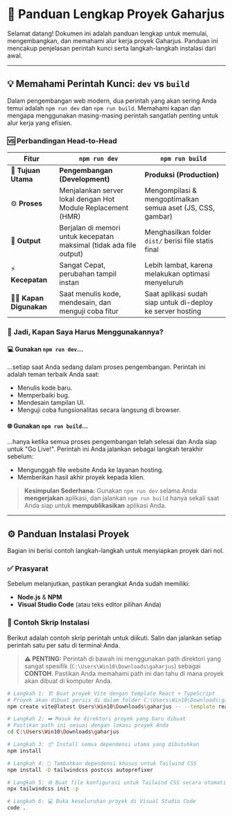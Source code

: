 # 🚀 Panduan Lengkap Proyek Gaharjus

Selamat datang! Dokumen ini adalah panduan lengkap untuk memulai, mengembangkan, dan memahami alur kerja proyek Gaharjus. Panduan ini mencakup penjelasan perintah kunci serta langkah-langkah instalasi dari awal.

---

## 💡 Memahami Perintah Kunci: `dev` vs `build`

Dalam pengembangan web modern, dua perintah yang akan sering Anda temui adalah `npm run dev` dan `npm run build`. Memahami kapan dan mengapa menggunakan masing-masing perintah sangatlah penting untuk alur kerja yang efisien.

### 🆚 Perbandingan Head-to-Head

| Fitur                 | `npm run dev`                                         | `npm run build`                                             |
| --------------------- | ----------------------------------------------------- | ----------------------------------------------------------- |
| 🎯 **Tujuan Utama** | **Pengembangan (Development)** | **Produksi (Production)** |
| ⚙️ **Proses** | Menjalankan server lokal dengan Hot Module Replacement (HMR) | Mengompilasi & mengoptimalkan semua aset (JS, CSS, gambar) |
| 📁 **Output** | Berjalan di memori untuk kecepatan maksimal (tidak ada file output) | Menghasilkan folder `dist/` berisi file statis final      |
| ⚡ **Kecepatan** | Sangat Cepat, perubahan tampil instan                 | Lebih lambat, karena melakukan optimasi menyeluruh        |
| 👨‍💻 **Kapan Digunakan** | Saat menulis kode, mendesain, dan menguji coba fitur     | Saat aplikasi sudah siap untuk di-deploy ke server hosting |

### 🤔 Jadi, Kapan Saya Harus Menggunakannya?

#### 💻 Gunakan `npm run dev`...
...setiap saat Anda sedang dalam proses pengembangan. Perintah ini adalah teman terbaik Anda saat:
- Menulis kode baru.
- Memperbaiki bug.
- Mendesain tampilan UI.
- Menguji coba fungsionalitas secara langsung di browser.

#### 🌐 Gunakan `npm run build`...
...hanya ketika semua proses pengembangan telah selesai dan Anda siap untuk "Go Live!". Perintah ini Anda jalankan sebagai langkah terakhir sebelum:
- Mengunggah file website Anda ke layanan hosting.
- Memberikan hasil akhir proyek kepada klien.

> **Kesimpulan Sederhana:** Gunakan `npm run dev` selama Anda **mengerjakan** aplikasi, dan jalankan `npm run build` hanya sekali saat Anda siap untuk **mempublikasikan** aplikasi Anda.

---

## ⚙️ Panduan Instalasi Proyek

Bagian ini berisi contoh langkah-langkah untuk menyiapkan proyek dari nol.

### ✅ Prasyarat

Sebelum melanjutkan, pastikan perangkat Anda sudah memiliki:
* **Node.js** & **NPM**
* **Visual Studio Code** (atau teks editor pilihan Anda)

### 📄 Contoh Skrip Instalasi

Berikut adalah contoh skrip perintah untuk diikuti. Salin dan jalankan setiap perintah satu per satu di terminal Anda.

> **⚠️ PENTING:** Perintah di bawah ini menggunakan path direktori yang sangat spesifik (`C:\Users\Win10\Downloads\gaharjus`) sebagai **CONTOH**. Pastikan Anda memahami path ini dan tahu di mana proyek akan dibuat di komputer Anda.

```bash
# Langkah 1: 🏗️ Buat proyek Vite dengan template React + TypeScript
# Proyek akan dibuat persis di dalam folder C:\Users\Win10\Downloads\gaharjus
npm create vite@latest Users\Win10\Downloads\gaharjus -- --template react-ts

# Langkah 2: ➡️ Masuk ke direktori proyek yang baru dibuat
# Pastikan path ini sesuai dengan lokasi proyek Anda
cd C:\Users\Win10\Downloads\gaharjus

# Langkah 3: 📦 Install semua dependensi utama yang dibutuhkan
npm install

# Langkah 4: 🎨 Tambahkan dependensi khusus untuk Tailwind CSS
npm install -D tailwindcss postcss autoprefixer

# Langkah 5: ⚙️ Buat file konfigurasi untuk Tailwind CSS secara otomatis
npx tailwindcss init -p

# Langkah 6: 💻 Buka keseluruhan proyek di Visual Studio Code
code .
